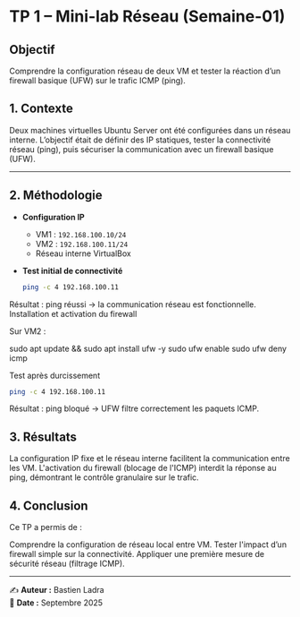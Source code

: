 # TP 1 – Mini-lab Réseau (Semaine-01)

## Objectif
Comprendre la configuration réseau de deux VM et tester la réaction d’un firewall basique (UFW) sur le trafic ICMP (ping).

## 1. Contexte
Deux machines virtuelles Ubuntu Server ont été configurées dans un réseau interne. L’objectif était de définir des IP statiques, tester la connectivité réseau (ping), puis sécuriser la communication avec un firewall basique (UFW).

---

## 2. Méthodologie

- **Configuration IP**  
  - VM1 : `192.168.100.10/24`  
  - VM2 : `192.168.100.11/24`  
  - Réseau interne VirtualBox

- **Test initial de connectivité**  
  ```bash
  ping -c 4 192.168.100.11
  ```

Résultat : ping réussi → la communication réseau est fonctionnelle.
Installation et activation du firewall

Sur VM2 :

sudo apt update && sudo apt install ufw -y
sudo ufw enable
sudo ufw deny icmp

Test après durcissement

```bash
ping -c 4 192.168.100.11
```

Résultat : ping bloqué → UFW filtre correctement les paquets ICMP.

## 3. Résultats

La configuration IP fixe et le réseau interne facilitent la communication entre les VM.
L'activation du firewall (blocage de l'ICMP) interdit la réponse au ping, démontrant le contrôle granulaire sur le trafic.

## 4. Conclusion

Ce TP a permis de :

Comprendre la configuration de réseau local entre VM.
Tester l'impact d’un firewall simple sur la connectivité.
Appliquer une première mesure de sécurité réseau (filtrage ICMP).

---

✍️ **Auteur :** Bastien Ladra  
📅 **Date :** Septembre 2025
